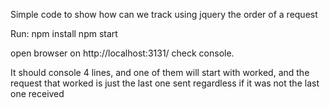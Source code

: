 Simple code to show how can we track using jquery the order of a request

Run:
npm install
npm start

open browser on http://localhost:3131/
check console.

It should console 4 lines, and one of them will start with worked,
and the request that worked is just the last one sent regardless
if it was not the last one received
